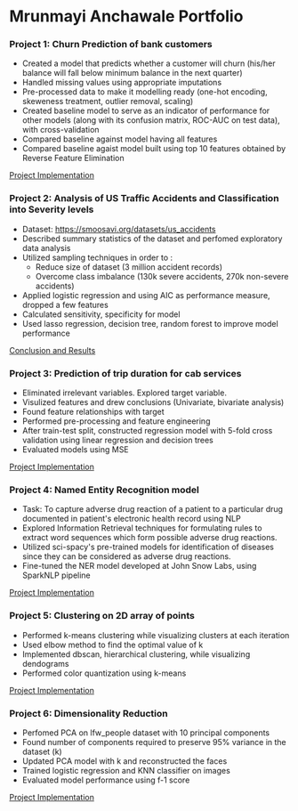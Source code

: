# Mrunmayi Anchawale Portfolio

### Project 1: Churn Prediction of bank customers
* Created a model that predicts whether a customer will churn (his/her balance will fall below minimum balance in the next quarter)
* Handled missing values using appropriate imputations
* Pre-processed data to make it modelling ready (one-hot encoding, skeweness treatment, outlier removal, scaling)
* Created baseline model to serve as an indicator of performance for other models (along with its confusion matrix, ROC-AUC on test data), with cross-validation
* Compared baseline against model having all features
* Compared baseline agaist model built using top 10 features obtained by Reverse Feature Elimination

[Project Implementation](https://github.com/MrunmayiSA/CustomerChurnPrediction.git)

### Project 2: Analysis of US Traffic Accidents and Classification into Severity levels
* Dataset: https://smoosavi.org/datasets/us_accidents
* Described summary statistics of the dataset and perfomed exploratory data analysis
* Utilized sampling techniques in order to :
  * Reduce size of dataset (3 million accident records)
  * Overcome class imbalance (130k severe accidents, 270k non-severe accidents)
* Applied logistic regression and using AIC as performance measure, dropped a few features
* Calculated sensitivity, specificity for model
* Used lasso regression, decision tree, random forest to improve model performance

[Conclusion and Results](https://zhuochenglin.github.io/US_Accidents_Project/)

### Project 3: Prediction of trip duration for cab services
* Eliminated irrelevant variables. Explored target variable. 
* Visulized features and drew conclusions (Univariate, bivariate analysis)
* Found feature relationships with target
* Performed pre-processing and feature engineering
* After train-test split, constructed regression model with 5-fold cross validation using linear regression and decision trees
* Evaluated models using MSE

[Project Implementation](https://github.com/MrunmayiSA/PredictingTripDurationRegression.git)

### Project 4: Named Entity Recognition model
* Task: To capture adverse drug reaction of a patient to a particular drug documented in patient's electronic health record using NLP
* Explored Information Retrieval techniques for formulating rules to extract word sequences which form possible adverse drug reactions.
* Utilized sci-spacy's pre-trained models for identification of diseases since they can be considered as adverse drug reactions.
* Fine-tuned the NER model developed at John Snow Labs, using SparkNLP pipeline

[Project Implementation](https://github.com/MrunmayiSA/NERModel.git)

### Project 5: Clustering on 2D array of points
* Performed k-means clustering while visualizing clusters at each iteration
* Used elbow method to find the optimal value of k
* Implemented dbscan, hierarchical clustering, while visualizing dendograms
* Performed color quantization using k-means

[Project Implementation](https://github.com/MrunmayiSA/ClusteringOn2DArray.git)

### Project 6: Dimensionality Reduction
* Perfomed PCA on lfw_people dataset with 10 principal components
* Found number of components required to preserve 95% variance in the dataset (k)
* Updated PCA model with k and reconstructed the faces
* Trained logistic regression and KNN classifier on images
* Evaluated model performance using f-1 score

[Project Implementation](https://github.com/MrunmayiSA/DimensionalityReductionOnFaces.git)
